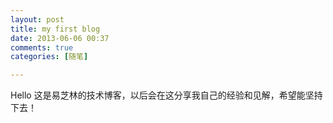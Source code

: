 ```yaml
---
layout: post
title: my first blog
date: 2013-06-06 00:37
comments: true
categories: [随笔] 

---
```


Hello 这是易芝林的技术博客，以后会在这分享我自己的经验和见解，希望能坚持下去！

